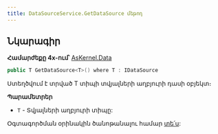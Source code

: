 ```yaml
---
title: DataSourceService.GetDataSource մեթոդ
---
```


## Նկարագիր

**Համարժեքը 4x-ում՝** [AsKernel.Data](https://armsoft.github.io/as4x-docs/HTM/ProgrGuide/Functions/Functions/SysDefManagment/Data.html)

```c#
public T GetDataSource<T>() where T : IDataSource
```

Ստեղծվում է տրված T տիպի տվյալների աղբյուրի դասի օբյեկտ։

**Պարամետրեր**

* `T` - Տվյալների աղբյուրի տիպը:

Օգտագործման օրինակին ծանոթանալու համար [տե՛ս](../../examples/ds.md#տիպիզացված-կատարում):
